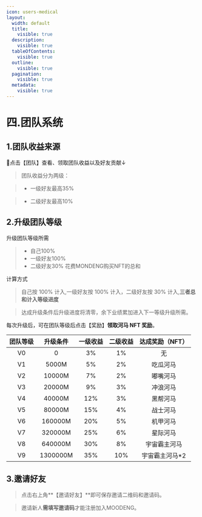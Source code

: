 ```yaml
---
icon: users-medical
layout:
  width: default
  title:
    visible: true
  description:
    visible: true
  tableOfContents:
    visible: true
  outline:
    visible: true
  pagination:
    visible: true
  metadata:
    visible: true
---
```


# 四.团队系统

1.团队收益来源
----------------

👥点击【团队】查看、领取团队收益以及好友贡献↓

> 团队收益分为两级：

> - 一级好友最高35%

> - 二级好友最高10%

2.升级团队等级
----------------

升级团队等级所需

> - 自己100%
> - 一级好友100%
> - 二级好友30%
> 花费MONDENG购买NFT的总和

计算方式

> 自己按 100% 计入,一级好友按 100% 计入，二级好友按 30% 计入,**三者总和计入等级进度**

> 达成升级条件后升级进度将清零，余下业绩累加进入下一等级升级所需。

每次升级后，可在团队等级后点击【奖励】**领取河马 NFT 奖励**。

| 团队等级 |   升级条件   | 一级收益 | 二级收益 | 达成奖励（NFT） |
| :--: | :------: | :--: | :--: | :-------: |
|  V0  |     0    |  3%  |  1%  |     无     |
|  V1  |   5000M  |  5%  |  2%  |    吃瓜河马   |
|  V2  |  10000M  |  7%  |  2%  |    嘟嘴河马   |
|  V3  |  20000M  |  9%  |  3%  |    冲浪河马   |
|  V4  |  40000M  |  12% |  3%  |    黑帮河马   |
|  V5  |  80000M  |  15% |  4%  |    战士河马   |
|  V6  |  160000M |  20% |  5%  |    机甲河马   |
|  V7  |  320000M |  25% |  6%  |    星际河马   |
|  V8  |  640000M |  30% |  8%  |   宇宙霸主河马  |
|  V9  | 1300000M |  35% |  10% | 宇宙霸主河马\*2 |

3.邀请好友
----------------

> 点击右上角**【邀请好友】**即可保存邀请二维码和邀请码。

> 邀请新人**需填写邀请码**才能注册加入MOODENG。
